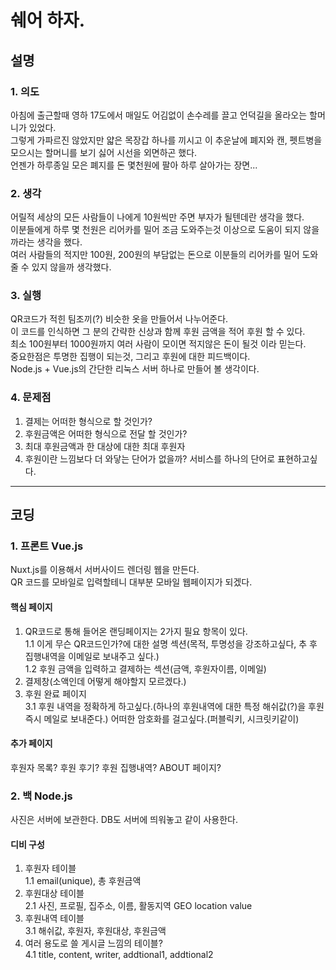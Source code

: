 # 쉐어 하자.


## 설명

### 1. 의도
  아침에 출근할때 영하 17도에서 매일도 어김없이 손수레를 끌고 언덕길을 올라오는 할머니가 있었다.  
  그렇게 가파르진 않았지만 얇은 목장갑 하나를 끼시고 이 추운날에 폐지와 캔, 펫트병을 모으시는 할머니를 보기 싫어 시선을 외면하곤 했다.  
  언젠가 하루종일 모은 폐지를 돈 몇천원에 팔아 하루 살아가는 장면...
### 2. 생각
  어릴적 세상의 모든 사람들이 나에게 10원씩만 주면 부자가 될텐데란 생각을 했다.  
  이분들에게 하루 몇 천원은 리어카를 밀어 조금 도와주는것 이상으로 도움이 되지 않을까라는 생각을 했다.  
  여러 사람들의 적지만 100원, 200원의 부담없는 돈으로 이분들의 리어카를 밀어 도와줄 수 있지 않을까 생각했다.
### 3. 실행
  QR코드가 적힌 팀조끼(?) 비슷한 옷을 만들어서 나누어준다.  
  이 코드를 인식하면 그 분의 간략한 신상과 함께 후원 금액을 적어 후원 할 수 있다.  
  최소 100원부터 1000원까지 여러 사람이 모이면 적지않은 돈이 될것 이라 믿는다.  
  중요한점은 투명한 집행이 되는것, 그리고 후원에 대한 피드백이다.  
  Node.js + Vue.js의 간단한 리눅스 서버 하나로 만들어 볼 생각이다.  
### 4. 문제점
1. 결제는 어떠한 형식으로 할 것인가?
2. 후원금액은 어떠한 형식으로 전달 할 것인가?
3. 최대 후원금액과 한 대상에 대한 최대 후원자
4. 후원이란 느낌보다 더 와닿는 단어가 없을까? 서비스를 하나의 단어로 표현하고싶다.


---

## 코딩
### 1. 프론트 Vue.js
Nuxt.js를 이용해서 서버사이드 렌더링 웹을 만든다.  
QR 코드를 모바일로 입력할테니 대부분 모바일 웹페이지가 되겠다.
#### 핵심 페이지

1. QR코드로 통해 들어온 랜딩페이지는 2가지 필요 항목이 있다.  
  1.1 이게 무슨 QR코드인가?에 대한 설명 섹션(목적, 투명성을 강조하고싶다, 추 후 집행내역을 이메일로 보내주고 싶다.)  
  1.2 후원 금액을 입력하고 결제하는 섹션(금액, 후원자이름, 이메일)
2. 결제창(소액인데 어떻게 해야할지 모르겠다.)  
3. 후원 완료 페이지  
  3.1 후원 내역을 정확하게 하고싶다.(하나의 후원내역에 대한 특정 해쉬값(?)을 후원즉시 메일로 보내준다.) 어떠한 암호화를 걸고싶다.(퍼블릭키, 시크릿키같이)

#### 추가 페이지
후원자 목록? 후원 후기? 후원 집행내역? ABOUT 페이지?



### 2. 백 Node.js
사진은 서버에 보관한다.
DB도 서버에 띄워놓고 같이 사용한다.
#### 디비 구성
1. 후원자 테이블  
1.1 email(unique), 총 후원금액
2. 후원대상 테이블  
2.1 사진, 프로필, 집주소, 이름, 활동지역 GEO location value
3. 후원내역 테이블  
3.1 해쉬값, 후원자, 후원대상, 후원금액
4. 여러 용도로 쓸 게시글 느낌의 테이블?  
4.1 title, content, writer, addtional1, addtional2
